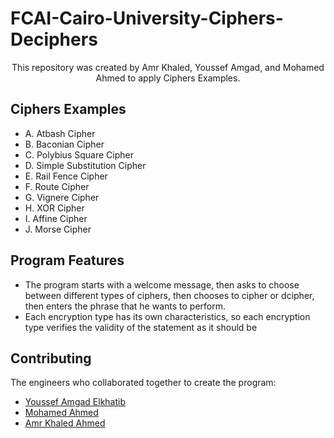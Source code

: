 # FCAI-Cairo-University-Ciphers-Deciphers
<div align='center'>


This repository was created by Amr Khaled, Youssef Amgad, and Mohamed Ahmed to apply Ciphers Examples.
</div>

## Ciphers Examples


- A. Atbash Cipher
- B. Baconian Cipher
- C. Polybius Square Cipher
- D. Simple Substitution Cipher
- E. Rail Fence Cipher
- F. Route Cipher
- G. Vignere Cipher
- H. XOR Cipher
- I. Affine Cipher
- J. Morse Cipher
 


## Program Features
- The program starts with a welcome message, then asks to choose between different types of ciphers, then chooses to cipher or dcipher, then enters the phrase that he wants to perform.
- Each encryption type has its own characteristics, so each encryption type verifies the validity of the statement as it should be
## Contributing

The engineers who collaborated together to create the program:

- [Youssef Amgad Elkhatib](https://github.com/YoussefElkhatib)
- [Mohamed Ahmed](https://github.com/mohamedahmed2005)
- [Amr Khaled Ahmed](https://github.com/Amr-Khaled-Ahmed)

